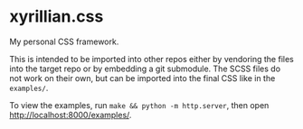 # xyrillian.css

My personal CSS framework.

This is intended to be imported into other repos either by vendoring the files
into the target repo or by embedding a git submodule. The SCSS files do not
work on their own, but can be imported into the final CSS like in the `examples/`.

To view the examples, run `make && python -m http.server`, then open
<http://localhost:8000/examples/>.

